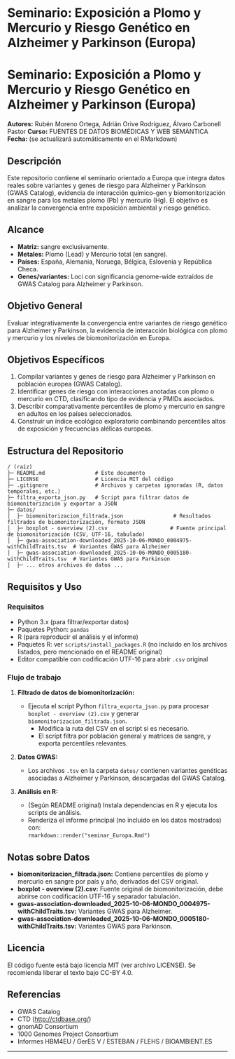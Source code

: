 # Seminario: Exposición a Plomo y Mercurio y Riesgo Genético en Alzheimer y Parkinson (Europa)

# Seminario: Exposición a Plomo y Mercurio y Riesgo Genético en Alzheimer y Parkinson (Europa)

**Autores:** Rubén Moreno Ortega, Adrián Orive Rodríguez, Álvaro Carbonell Pastor 
**Curso:** FUENTES DE DATOS BIOMÉDICAS Y WEB SEMÁNTICA
**Fecha:** (se actualizará automáticamente en el RMarkdown)

## Descripción
Este repositorio contiene el seminario orientado a Europa que integra datos reales sobre variantes y genes de riesgo para Alzheimer y Parkinson (GWAS Catalog), evidencia de interacción químico–gen y biomonitorización en sangre para los metales plomo (Pb) y mercurio (Hg). El objetivo es analizar la convergencia entre exposición ambiental y riesgo genético.

## Alcance
- **Matriz:** sangre exclusivamente.
- **Metales:** Plomo (Lead) y Mercurio total (en sangre).
- **Países:** España, Alemania, Noruega, Bélgica, Eslovenia y República Checa.
- **Genes/variantes:** Loci con significancia genome-wide extraídos de GWAS Catalog para Alzheimer y Parkinson.

## Objetivo General
Evaluar integrativamente la convergencia entre variantes de riesgo genético para Alzheimer y Parkinson, la evidencia de interacción biológica con plomo y mercurio y los niveles de biomonitorización en Europa.

## Objetivos Específicos
1. Compilar variantes y genes de riesgo para Alzheimer y Parkinson en población europea (GWAS Catalog).
2. Identificar genes de riesgo con interacciones anotadas con plomo o mercurio en CTD, clasificando tipo de evidencia y PMIDs asociados.
3. Describir comparativamente percentiles de plomo y mercurio en sangre en adultos en los países seleccionados.
4. Construir un índice ecológico exploratorio combinando percentiles altos de exposición y frecuencias alélicas europeas.

## Estructura del Repositorio

```
/ (raíz)
├─ README.md                # Este documento
├─ LICENSE                  # Licencia MIT del código
├─ .gitignore               # Archivos y carpetas ignoradas (R, datos temporales, etc.)
├─ filtra_exporta_json.py   # Script para filtrar datos de biomonitorización y exportar a JSON
├─ datos/
│  ├─ biomonitorizacion_filtrada.json                # Resultados filtrados de biomonitorización, formato JSON
│  ├─ boxplot - overview (2).csv                    # Fuente principal de biomonitorización (CSV, UTF-16, tabulado)
│  ├─ gwas-association-downloaded_2025-10-06-MONDO_0004975-withChildTraits.tsv  # Variantes GWAS para Alzheimer
│  ├─ gwas-association-downloaded_2025-10-06-MONDO_0005180-withChildTraits.tsv  # Variantes GWAS para Parkinson
│  ├─ ... otros archivos de datos ...
```

## Requisitos y Uso

### Requisitos
- Python 3.x (para filtrar/exportar datos)
- Paquetes Python: `pandas`
- R (para reproducir el análisis y el informe)
- Paquetes R: ver `scripts/install_packages.R` (no incluido en los archivos listados, pero mencionado en el README original)
- Editor compatible con codificación UTF-16 para abrir `.csv` original

### Flujo de trabajo

1. **Filtrado de datos de biomonitorización:**
   - Ejecuta el script Python `filtra_exporta_json.py` para procesar `boxplot - overview (2).csv` y generar `biomonitorizacion_filtrada.json`.
     - Modifica la ruta del CSV en el script si es necesario.
     - El script filtra por población general y matrices de sangre, y exporta percentiles relevantes.

2. **Datos GWAS:**
   - Los archivos `.tsv` en la carpeta `datos/` contienen variantes genéticas asociadas a Alzheimer y Parkinson, descargadas del GWAS Catalog.

3. **Análisis en R:**
   - (Según README original) Instala dependencias en R y ejecuta los scripts de análisis.
   - Renderiza el informe principal (no incluido en los datos mostrados) con:  
     `rmarkdown::render("seminar_Europa.Rmd")`

## Notas sobre Datos

- **biomonitorizacion_filtrada.json:** Contiene percentiles de plomo y mercurio en sangre por país y año, derivados del CSV original.
- **boxplot - overview (2).csv:** Fuente original de biomonitorización, debe abrirse con codificación UTF-16 y separador tabulación.
- **gwas-association-downloaded_2025-10-06-MONDO_0004975-withChildTraits.tsv:** Variantes GWAS para Alzheimer.
- **gwas-association-downloaded_2025-10-06-MONDO_0005180-withChildTraits.tsv:** Variantes GWAS para Parkinson.

## Licencia

El código fuente está bajo licencia MIT (ver archivo LICENSE). Se recomienda liberar el texto bajo CC-BY 4.0.

## Referencias

- GWAS Catalog
- CTD (http://ctdbase.org/)
- gnomAD Consortium
- 1000 Genomes Project Consortium
- Informes HBM4EU / GerES V / ESTEBAN / FLEHS / BIOAMBIENT.ES

---

